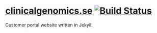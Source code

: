 # [clinicalgenomics.se](http://www.clinicalgenomics.se/) [![Build Status][travis-image]][travis-url]
Customer portal website written in Jekyll.

[travis-url]: https://travis-ci.org/Clinical-Genomics/clinical-genomics.github.io
[travis-image]: https://img.shields.io/travis/Clinical-Genomics/clinical-genomics.github.io.svg?style=flat
